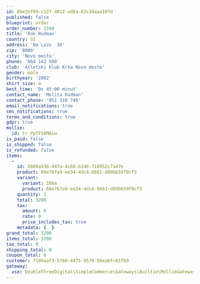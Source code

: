 ```yaml
---
id: 89e2bf99-c327-4012-ad8a-63c3daaa107d
published: false
blueprint: order
order_number: 1598
title: 'Rok Rudman'
country: SI
address: 'Na Lazu  36'
zip: '8000'
city: 'Novo mesto'
phone: '064 142 500'
club: 'Atletski klub Krka Novo mesto'
gender: male
birthyear: '2002'
shirt_size: m
best_time: 'Do 45:00 minut'
contact_name: 'Melita Rudman'
contact_phone: '051 310 746'
email_notifications: true
sms_notifications: true
terms_and_conditions: true
gdpr: true
mollie:
  id: tr_PpTFS6MAsw
is_paid: false
is_shipped: false
is_refunded: false
items:
  -
    id: 5080a538-04fa-4c88-b346-718952c7a47e
    product: 66e767a9-ee34-4dc4-8681-d09bb59f0cf5
    variant:
      variant: 10km
      product: 66e767a9-ee34-4dc4-8681-d09bb59f0cf5
    quantity: 1
    total: 3200
    tax:
      amount: 0
      rate: 0
      price_includes_tax: true
    metadata: {  }
grand_total: 3200
items_total: 3200
tax_total: 0
shipping_total: 0
coupon_total: 0
customer: 7186aaf3-5788-4475-9578-56eabfc01f69
gateway:
  use: DoubleThreeDigital\SimpleCommerce\Gateways\Builtin\MollieGateway
---
```

